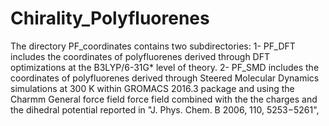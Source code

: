 # Chirality_Polyfluorenes
The directory PF_coordinates contains two subdirectories:
1- PF_DFT includes the coordinates of polyfluorenes derived through DFT optimizations at the B3LYP/6-31G* level of theory.
2- PF_SMD includes the coordinates of polyfluorenes derived through Steered Molecular Dynamics simulations at 300 K 
within GROMACS 2016.3 package and using the Charmm General force field force field combined with the the charges and the dihedral potential reported in 
"J. Phys. Chem. B 2006, 110, 5253−5261", 
